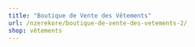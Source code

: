 ```yaml
---
title: "Boutique de Vente des Vêtements"
url: /nzerekore/boutique-de-vente-des-vetements-2/
shop: vêtements
---
```

